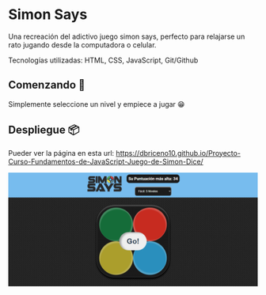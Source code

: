 # Simon Says

Una recreación del adictivo juego simon says, perfecto para relajarse un rato jugando desde la computadora o celular.

Tecnologías utilizadas: HTML, CSS, JavaScript, Git/Github

## Comenzando 🚀

Simplemente seleccione un nivel y empiece a jugar 😁

## Despliegue 📦

Pueder ver la página en esta url: https://dbriceno10.github.io/Proyecto-Curso-Fundamentos-de-JavaScript-Juego-de-Simon-Dice/

<img src="./simon-says.png"/>